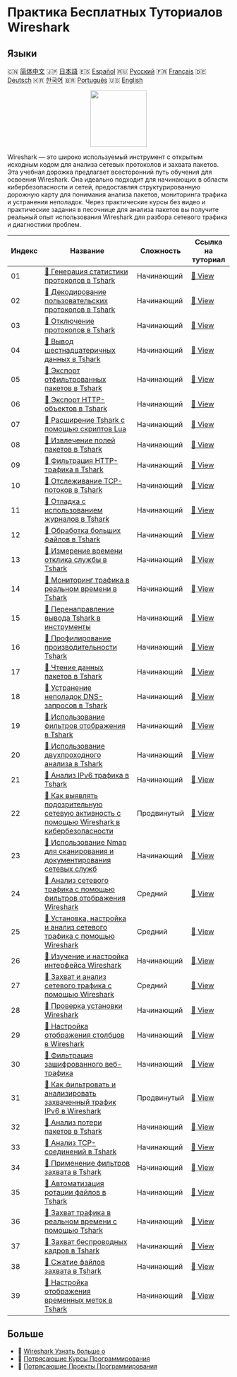 # Практика Бесплатных Туториалов Wireshark

## Языки

🇨🇳 [简体中文](README_zh.md) 🇯🇵 [日本語](README_ja.md) 🇪🇸 [Español](README_es.md) 🇷🇺 [Русский](README_ru.md) 🇫🇷 [Français](README_fr.md) 🇩🇪 [Deutsch](README_de.md) 🇰🇷 [한국어](README_ko.md) 🇧🇷 [Português](README_pt.md) 🇺🇸 [English](README.md) 

<div align="center">
<img width="128px" src="https://file.labex.io/path/OuFutztV2dPZ.png">
</div>

Wireshark — это широко используемый инструмент с открытым исходным кодом для анализа сетевых протоколов и захвата пакетов. Эта учебная дорожка предлагает всесторонний путь обучения для освоения Wireshark. Она идеально подходит для начинающих в области кибербезопасности и сетей, предоставляя структурированную дорожную карту для понимания анализа пакетов, мониторинга трафика и устранения неполадок. Через практические курсы без видео и практические задания в песочнице для анализа пакетов вы получите реальный опыт использования Wireshark для разбора сетевого трафика и диагностики проблем.

|   Индекс | Название                                                                                                                                                                                                                   | Сложность   | Ссылка на туториал                                                                                                                       |
|----------|----------------------------------------------------------------------------------------------------------------------------------------------------------------------------------------------------------------------------|-------------|------------------------------------------------------------------------------------------------------------------------------------------|
|       01 | [📖 Генерация статистики протоколов в Tshark](https://labex.io/ru/tutorials/wireshark-generate-protocol-statistics-in-tshark-548930)                                                                                       | Начинающий  | [🔗 View](https://labex.io/ru/tutorials/wireshark-generate-protocol-statistics-in-tshark-548930)                                         |
|       02 | [📖 Декодирование пользовательских протоколов в Tshark](https://labex.io/ru/tutorials/wireshark-decode-custom-protocols-in-tshark-548921)                                                                                  | Начинающий  | [🔗 View](https://labex.io/ru/tutorials/wireshark-decode-custom-protocols-in-tshark-548921)                                              |
|       03 | [📖 Отключение протоколов в Tshark](https://labex.io/ru/tutorials/wireshark-disable-protocols-in-tshark-548922)                                                                                                            | Начинающий  | [🔗 View](https://labex.io/ru/tutorials/wireshark-disable-protocols-in-tshark-548922)                                                    |
|       04 | [📖 Вывод шестнадцатеричных данных в Tshark](https://labex.io/ru/tutorials/wireshark-dump-hex-data-in-tshark-548923)                                                                                                       | Начинающий  | [🔗 View](https://labex.io/ru/tutorials/wireshark-dump-hex-data-in-tshark-548923)                                                        |
|       05 | [📖 Экспорт отфильтрованных пакетов в Tshark](https://labex.io/ru/tutorials/wireshark-export-filtered-packets-in-tshark-548924)                                                                                            | Начинающий  | [🔗 View](https://labex.io/ru/tutorials/wireshark-export-filtered-packets-in-tshark-548924)                                              |
|       06 | [📖 Экспорт HTTP-объектов в Tshark](https://labex.io/ru/tutorials/wireshark-export-http-objects-in-tshark-548925)                                                                                                          | Начинающий  | [🔗 View](https://labex.io/ru/tutorials/wireshark-export-http-objects-in-tshark-548925)                                                  |
|       07 | [📖 Расширение Tshark с помощью скриптов Lua](https://labex.io/ru/tutorials/wireshark-extend-tshark-with-lua-scripts-548926)                                                                                               | Начинающий  | [🔗 View](https://labex.io/ru/tutorials/wireshark-extend-tshark-with-lua-scripts-548926)                                                 |
|       08 | [📖 Извлечение полей пакетов в Tshark](https://labex.io/ru/tutorials/wireshark-extract-packet-fields-in-tshark-548927)                                                                                                     | Начинающий  | [🔗 View](https://labex.io/ru/tutorials/wireshark-extract-packet-fields-in-tshark-548927)                                                |
|       09 | [📖 Фильтрация HTTP-трафика в Tshark](https://labex.io/ru/tutorials/wireshark-filter-http-traffic-in-tshark-548928)                                                                                                        | Начинающий  | [🔗 View](https://labex.io/ru/tutorials/wireshark-filter-http-traffic-in-tshark-548928)                                                  |
|       10 | [📖 Отслеживание TCP-потоков в Tshark](https://labex.io/ru/tutorials/wireshark-follow-tcp-streams-in-tshark-548929)                                                                                                        | Начинающий  | [🔗 View](https://labex.io/ru/tutorials/wireshark-follow-tcp-streams-in-tshark-548929)                                                   |
|       11 | [📖 Отладка с использованием журналов в Tshark](https://labex.io/ru/tutorials/wireshark-debug-with-logs-in-tshark-548920)                                                                                                  | Начинающий  | [🔗 View](https://labex.io/ru/tutorials/wireshark-debug-with-logs-in-tshark-548920)                                                      |
|       12 | [📖 Обработка больших файлов в Tshark](https://labex.io/ru/tutorials/wireshark-handle-large-files-in-tshark-548931)                                                                                                        | Начинающий  | [🔗 View](https://labex.io/ru/tutorials/wireshark-handle-large-files-in-tshark-548931)                                                   |
|       13 | [📖 Измерение времени отклика службы в Tshark](https://labex.io/ru/tutorials/wireshark-measure-service-response-times-in-tshark-548933)                                                                                    | Начинающий  | [🔗 View](https://labex.io/ru/tutorials/wireshark-measure-service-response-times-in-tshark-548933)                                       |
|       14 | [📖 Мониторинг трафика в реальном времени в Tshark](https://labex.io/ru/tutorials/wireshark-monitor-traffic-in-real-time-in-tshark-548934)                                                                                 | Начинающий  | [🔗 View](https://labex.io/ru/tutorials/wireshark-monitor-traffic-in-real-time-in-tshark-548934)                                         |
|       15 | [📖 Перенаправление вывода Tshark в инструменты](https://labex.io/ru/tutorials/wireshark-pipe-tshark-output-to-tools-548935)                                                                                               | Начинающий  | [🔗 View](https://labex.io/ru/tutorials/wireshark-pipe-tshark-output-to-tools-548935)                                                    |
|       16 | [📖 Профилирование производительности Tshark](https://labex.io/ru/tutorials/wireshark-profile-tshark-performance-548936)                                                                                                   | Начинающий  | [🔗 View](https://labex.io/ru/tutorials/wireshark-profile-tshark-performance-548936)                                                     |
|       17 | [📖 Чтение данных пакетов в Tshark](https://labex.io/ru/tutorials/wireshark-read-packet-data-in-tshark-548937)                                                                                                             | Начинающий  | [🔗 View](https://labex.io/ru/tutorials/wireshark-read-packet-data-in-tshark-548937)                                                     |
|       18 | [📖 Устранение неполадок DNS-запросов в Tshark](https://labex.io/ru/tutorials/wireshark-troubleshoot-dns-queries-in-tshark-548938)                                                                                         | Начинающий  | [🔗 View](https://labex.io/ru/tutorials/wireshark-troubleshoot-dns-queries-in-tshark-548938)                                             |
|       19 | [📖 Использование фильтров отображения в Tshark](https://labex.io/ru/tutorials/wireshark-use-display-filters-in-tshark-548939)                                                                                             | Начинающий  | [🔗 View](https://labex.io/ru/tutorials/wireshark-use-display-filters-in-tshark-548939)                                                  |
|       20 | [📖 Использование двухпроходного анализа в Tshark](https://labex.io/ru/tutorials/wireshark-use-two-pass-analysis-in-tshark-548940)                                                                                         | Начинающий  | [🔗 View](https://labex.io/ru/tutorials/wireshark-use-two-pass-analysis-in-tshark-548940)                                                |
|       21 | [📖 Анализ IPv6 трафика в Tshark](https://labex.io/ru/tutorials/wireshark-analyze-ipv6-traffic-in-tshark-548911)                                                                                                           | Начинающий  | [🔗 View](https://labex.io/ru/tutorials/wireshark-analyze-ipv6-traffic-in-tshark-548911)                                                 |
|       22 | [📖 Как выявлять подозрительную сетевую активность с помощью Wireshark в кибербезопасности](https://labex.io/ru/tutorials/wireshark-how-to-identify-suspicious-network-activities-using-wireshark-in-cybersecurity-415497) | Продвинутый | [🔗 View](https://labex.io/ru/tutorials/wireshark-how-to-identify-suspicious-network-activities-using-wireshark-in-cybersecurity-415497) |
|       23 | [📖 Использование Nmap для сканирования и документирования сетевых служб](https://labex.io/ru/tutorials/nmap-use-nmap-to-scan-and-document-network-services-415932)                                                        | Начинающий  | [🔗 View](https://labex.io/ru/tutorials/nmap-use-nmap-to-scan-and-document-network-services-415932)                                      |
|       24 | [📖 Анализ сетевого трафика с помощью фильтров отображения Wireshark](https://labex.io/ru/tutorials/wireshark-analyze-network-traffic-with-wireshark-display-filters-415944)                                               | Средний     | [🔗 View](https://labex.io/ru/tutorials/wireshark-analyze-network-traffic-with-wireshark-display-filters-415944)                         |
|       25 | [📖 Установка, настройка и анализ сетевого трафика с помощью Wireshark](https://labex.io/ru/tutorials/wireshark-install-configure-and-analyze-network-traffic-with-wireshark-415947)                                       | Средний     | [🔗 View](https://labex.io/ru/tutorials/wireshark-install-configure-and-analyze-network-traffic-with-wireshark-415947)                   |
|       26 | [📖 Изучение и настройка интерфейса Wireshark](https://labex.io/ru/tutorials/wireshark-explore-and-customize-wireshark-interface-415949)                                                                                   | Начинающий  | [🔗 View](https://labex.io/ru/tutorials/wireshark-explore-and-customize-wireshark-interface-415949)                                      |
|       27 | [📖 Захват и анализ сетевого трафика с помощью Wireshark](https://labex.io/ru/tutorials/wireshark-capture-and-analyze-network-traffic-with-wireshark-415956)                                                               | Средний     | [🔗 View](https://labex.io/ru/tutorials/wireshark-capture-and-analyze-network-traffic-with-wireshark-415956)                             |
|       28 | [📖 Проверка установки Wireshark](https://labex.io/ru/tutorials/wireshark-verify-wireshark-installation-548783)                                                                                                            | Начинающий  | [🔗 View](https://labex.io/ru/tutorials/wireshark-verify-wireshark-installation-548783)                                                  |
|       29 | [📖 Настройка отображения столбцов в Wireshark](https://labex.io/ru/tutorials/wireshark-customize-wireshark-column-display-548785)                                                                                         | Начинающий  | [🔗 View](https://labex.io/ru/tutorials/wireshark-customize-wireshark-column-display-548785)                                             |
|       30 | [📖 Фильтрация зашифрованного веб-трафика](https://labex.io/ru/tutorials/wireshark-filter-encrypted-web-traffic-548806)                                                                                                    | Начинающий  | [🔗 View](https://labex.io/ru/tutorials/wireshark-filter-encrypted-web-traffic-548806)                                                   |
|       31 | [📖 Как фильтровать и анализировать захваченный трафик IPv6 в Wireshark](https://labex.io/ru/tutorials/wireshark-how-to-filter-and-analyze-captured-ipv6-traffic-in-wireshark-414835)                                      | Продвинутый | [🔗 View](https://labex.io/ru/tutorials/wireshark-how-to-filter-and-analyze-captured-ipv6-traffic-in-wireshark-414835)                   |
|       32 | [📖 Анализ потери пакетов в Tshark](https://labex.io/ru/tutorials/wireshark-analyze-packet-loss-in-tshark-548912)                                                                                                          | Начинающий  | [🔗 View](https://labex.io/ru/tutorials/wireshark-analyze-packet-loss-in-tshark-548912)                                                  |
|       33 | [📖 Анализ TCP-соединений в Tshark](https://labex.io/ru/tutorials/wireshark-analyze-tcp-conversations-in-tshark-548913)                                                                                                    | Начинающий  | [🔗 View](https://labex.io/ru/tutorials/wireshark-analyze-tcp-conversations-in-tshark-548913)                                            |
|       34 | [📖 Применение фильтров захвата в Tshark](https://labex.io/ru/tutorials/wireshark-apply-capture-filters-in-tshark-548914)                                                                                                  | Начинающий  | [🔗 View](https://labex.io/ru/tutorials/wireshark-apply-capture-filters-in-tshark-548914)                                                |
|       35 | [📖 Автоматизация ротации файлов в Tshark](https://labex.io/ru/tutorials/wireshark-automate-file-rotation-in-tshark-548915)                                                                                                | Начинающий  | [🔗 View](https://labex.io/ru/tutorials/wireshark-automate-file-rotation-in-tshark-548915)                                               |
|       36 | [📖 Захват трафика в реальном времени с помощью Tshark](https://labex.io/ru/tutorials/wireshark-capture-live-traffic-in-tshark-548916)                                                                                     | Начинающий  | [🔗 View](https://labex.io/ru/tutorials/wireshark-capture-live-traffic-in-tshark-548916)                                                 |
|       37 | [📖 Захват беспроводных кадров в Tshark](https://labex.io/ru/tutorials/wireshark-capture-wireless-frames-in-tshark-548917)                                                                                                 | Начинающий  | [🔗 View](https://labex.io/ru/tutorials/wireshark-capture-wireless-frames-in-tshark-548917)                                              |
|       38 | [📖 Сжатие файлов захвата в Tshark](https://labex.io/ru/tutorials/wireshark-compress-capture-files-in-tshark-548918)                                                                                                       | Начинающий  | [🔗 View](https://labex.io/ru/tutorials/wireshark-compress-capture-files-in-tshark-548918)                                               |
|       39 | [📖 Настройка отображения временных меток в Tshark](https://labex.io/ru/tutorials/wireshark-customize-timestamp-display-in-tshark-548919)                                                                                  | Начинающий  | [🔗 View](https://labex.io/ru/tutorials/wireshark-customize-timestamp-display-in-tshark-548919)                                          |

## Больше

- 🔗 [Wireshark Узнать больше о](https://labex.io/ru/skilltrees/wireshark)
- 🔗 [Потрясающие Курсы Программирования](https://github.com/labex-labs/awesome-programming-courses)
- 🔗 [Потрясающие Проекты Программирования](https://github.com/labex-labs/awesome-programming-projects)

